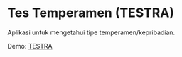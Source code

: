 # Tes Temperamen (TESTRA)
Aplikasi untuk mengetahui tipe temperamen/kepribadian.

Demo: <a href="http://testra.masrizky.com">TESTRA</a>

